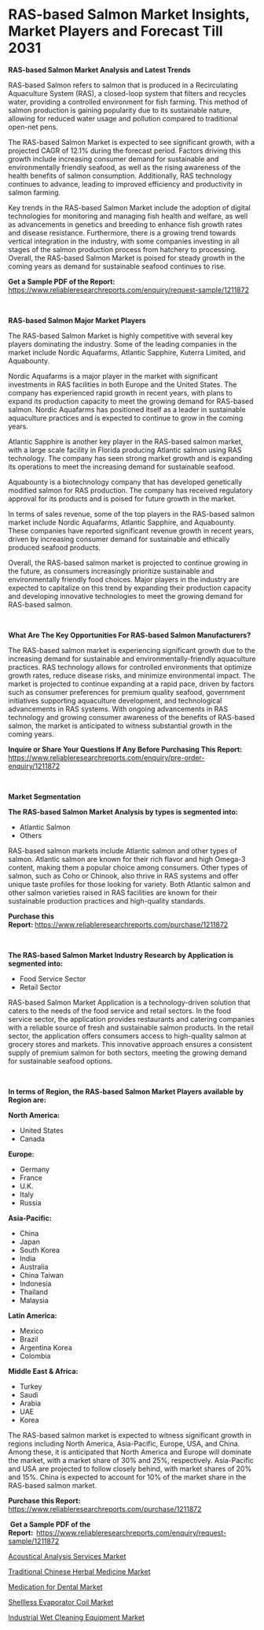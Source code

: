 <p><h1>RAS-based Salmon Market Insights, Market Players and Forecast Till 2031</h1></p><p><strong>RAS-based Salmon Market Analysis and Latest Trends</strong></p>
<p><p>RAS-based Salmon refers to salmon that is produced in a Recirculating Aquaculture System (RAS), a closed-loop system that filters and recycles water, providing a controlled environment for fish farming. This method of salmon production is gaining popularity due to its sustainable nature, allowing for reduced water usage and pollution compared to traditional open-net pens.</p><p>The RAS-based Salmon Market is expected to see significant growth, with a projected CAGR of 12.1% during the forecast period. Factors driving this growth include increasing consumer demand for sustainable and environmentally friendly seafood, as well as the rising awareness of the health benefits of salmon consumption. Additionally, RAS technology continues to advance, leading to improved efficiency and productivity in salmon farming.</p><p>Key trends in the RAS-based Salmon Market include the adoption of digital technologies for monitoring and managing fish health and welfare, as well as advancements in genetics and breeding to enhance fish growth rates and disease resistance. Furthermore, there is a growing trend towards vertical integration in the industry, with some companies investing in all stages of the salmon production process from hatchery to processing. Overall, the RAS-based Salmon Market is poised for steady growth in the coming years as demand for sustainable seafood continues to rise.</p></p>
<p><strong>Get a Sample PDF of the Report:&nbsp;</strong> <a href="https://www.reliableresearchreports.com/enquiry/request-sample/1211872">https://www.reliableresearchreports.com/enquiry/request-sample/1211872</a></p>
<p>&nbsp;</p>
<p><strong>RAS-based Salmon Major Market Players</strong></p>
<p><p>The RAS-based Salmon Market is highly competitive with several key players dominating the industry. Some of the leading companies in the market include Nordic Aquafarms, Atlantic Sapphire, Kuterra Limited, and Aquabounty. </p><p>Nordic Aquafarms is a major player in the market with significant investments in RAS facilities in both Europe and the United States. The company has experienced rapid growth in recent years, with plans to expand its production capacity to meet the growing demand for RAS-based salmon. Nordic Aquafarms has positioned itself as a leader in sustainable aquaculture practices and is expected to continue to grow in the coming years.</p><p>Atlantic Sapphire is another key player in the RAS-based salmon market, with a large scale facility in Florida producing Atlantic salmon using RAS technology. The company has seen strong market growth and is expanding its operations to meet the increasing demand for sustainable seafood.</p><p>Aquabounty is a biotechnology company that has developed genetically modified salmon for RAS production. The company has received regulatory approval for its products and is poised for future growth in the market.</p><p>In terms of sales revenue, some of the top players in the RAS-based salmon market include Nordic Aquafarms, Atlantic Sapphire, and Aquabounty. These companies have reported significant revenue growth in recent years, driven by increasing consumer demand for sustainable and ethically produced seafood products.</p><p>Overall, the RAS-based salmon market is projected to continue growing in the future, as consumers increasingly prioritize sustainable and environmentally friendly food choices. Major players in the industry are expected to capitalize on this trend by expanding their production capacity and developing innovative technologies to meet the growing demand for RAS-based salmon.</p></p>
<p>&nbsp;</p>
<p><strong>What Are The Key Opportunities For RAS-based Salmon Manufacturers?</strong></p>
<p><p>The RAS-based salmon market is experiencing significant growth due to the increasing demand for sustainable and environmentally-friendly aquaculture practices. RAS technology allows for controlled environments that optimize growth rates, reduce disease risks, and minimize environmental impact. The market is projected to continue expanding at a rapid pace, driven by factors such as consumer preferences for premium quality seafood, government initiatives supporting aquaculture development, and technological advancements in RAS systems. With ongoing advancements in RAS technology and growing consumer awareness of the benefits of RAS-based salmon, the market is anticipated to witness substantial growth in the coming years.</p></p>
<p><strong>Inquire or Share Your Questions If Any Before Purchasing This Report:</strong> <a href="https://www.reliableresearchreports.com/enquiry/pre-order-enquiry/1211872">https://www.reliableresearchreports.com/enquiry/pre-order-enquiry/1211872</a></p>
<p>&nbsp;</p>
<p><strong>Market Segmentation</strong></p>
<p><strong>The RAS-based Salmon Market Analysis by types is segmented into:</strong></p>
<p><ul><li>Atlantic Salmon</li><li>Others</li></ul></p>
<p><p>RAS-based salmon markets include Atlantic salmon and other types of salmon. Atlantic salmon are known for their rich flavor and high Omega-3 content, making them a popular choice among consumers. Other types of salmon, such as Coho or Chinook, also thrive in RAS systems and offer unique taste profiles for those looking for variety. Both Atlantic salmon and other salmon varieties raised in RAS facilities are known for their sustainable production practices and high-quality standards.</p></p>
<p><strong>Purchase this Report:&nbsp;</strong><a href="https://www.reliableresearchreports.com/purchase/1211872">https://www.reliableresearchreports.com/purchase/1211872</a></p>
<p>&nbsp;</p>
<p><strong>The RAS-based Salmon Market Industry Research by Application is segmented into:</strong></p>
<p><ul><li>Food Service Sector</li><li>Retail Sector</li></ul></p>
<p><p>RAS-based Salmon Market Application is a technology-driven solution that caters to the needs of the food service and retail sectors. In the food service sector, the application provides restaurants and catering companies with a reliable source of fresh and sustainable salmon products. In the retail sector, the application offers consumers access to high-quality salmon at grocery stores and markets. This innovative approach ensures a consistent supply of premium salmon for both sectors, meeting the growing demand for sustainable seafood options.</p></p>
<p>&nbsp;</p>
<p><strong>In terms of Region, the RAS-based Salmon Market Players available by Region are:</strong></p>
<p>
    <p> <strong> North America: </strong>
        <ul>
            <li>United States</li>
            <li>Canada</li>
        </ul>
        </p> 
    <p> <strong> Europe: </strong>
        <ul>
            <li>Germany</li>
            <li>France</li>
            <li>U.K.</li>
            <li>Italy</li>
            <li>Russia</li>
        </ul>
        </p> 
    <p> <strong> Asia-Pacific: </strong>
        <ul>
            <li>China</li>
            <li>Japan</li>
            <li>South Korea</li>
            <li>India</li>
            <li>Australia</li>
            <li>China Taiwan</li>
            <li>Indonesia</li>
            <li>Thailand</li>
            <li>Malaysia</li>
        </ul>
        </p> 
    <p> <strong> Latin America: </strong>
        <ul>
            <li>Mexico</li>
            <li>Brazil</li>
            <li>Argentina Korea</li>
            <li>Colombia</li>
        </ul>
        </p> 
    <p> <strong> Middle East & Africa: </strong>
        <ul>
            <li>Turkey</li>
            <li>Saudi</li>
            <li>Arabia</li>
            <li>UAE</li>
            <li>Korea</li>
        </ul>
    </p>
    </p>
<p><p>The RAS-based salmon market is expected to witness significant growth in regions including North America, Asia-Pacific, Europe, USA, and China. Among these, it is anticipated that North America and Europe will dominate the market, with a market share of 30% and 25%, respectively. Asia-Pacific and USA are projected to follow closely behind, with market shares of 20% and 15%. China is expected to account for 10% of the market share in the RAS-based salmon market.</p></p>
<p><strong>Purchase this Report: </strong><a href="https://www.reliableresearchreports.com/purchase/1211872">https://www.reliableresearchreports.com/purchase/1211872</a></p>
<p>&nbsp;<strong>Get a Sample PDF of the Report:&nbsp;&nbsp;</strong><a href="https://www.reliableresearchreports.com/enquiry/request-sample/1211872">https://www.reliableresearchreports.com/enquiry/request-sample/1211872</a></p>
<p><strong></strong></p>
<p><p><a href="https://medium.com/@craigholmes62/acoustical-analysis-services-market-analysis-and-sze-forecasted-for-period-from-2024-to-2031-694b8059ab95">Acoustical Analysis Services Market</a></p><p><a href="https://medium.com/@megancarr666/traditional-chinese-herbal-medicine-market-trends-and-market-analysis-forecasted-for-period-502e1d6b312c">Traditional Chinese Herbal Medicine Market</a></p><p><a href="https://medium.com/@megancarr666/medication-for-dental-market-share-evolution-and-market-growth-trends-2024-2031-47ea8b566b67">Medication for Dental Market</a></p><p><a href="https://issuu.com/reportprime-2/docs/shellless-evaporator-coil-market-size-2030.pptx">Shellless Evaporator Coil Market</a></p><p><a href="https://issuu.com/reportprime-2/docs/industrial-wet-cleaning-equipment-market-size-2030">Industrial Wet Cleaning Equipment Market</a></p></p>